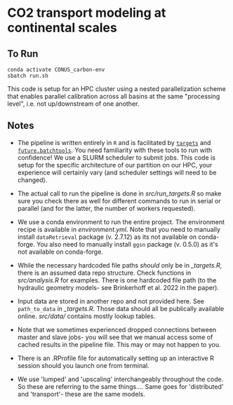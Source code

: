 # CO2 transport modeling at continental scales

## To Run
```
conda activate CONUS_carbon-env
sbatch run.sh
```
This code is setup for an HPC cluster using a nested parallelization scheme that enables parallel calibration across all basins at the same "processing level", i.e. not up/downstream of one another.

## Notes
- The pipeline is written entirely in `R` and is facilitated by [`targets`](https://books.ropensci.org/targets/) and [`future.batchtools`](https://future.batchtools.futureverse.org/). You need familiarity with these tools to run with confidence! We use a SLURM scheduler to submit jobs. This code is setup for the specific architecture of our partition on our HPC, your experience will certainly vary (and scheduler settings will need to be changed).

- The actual call to run the pipeline is done in *src/run_targets.R* so make sure you check there as well for different commands to run in serial or parallel (and for the latter, the number of workers requested).

- We use a conda environment to run the entire project. The environment recipe is available in *environment.yml*. Note that you need to manually install `dataRetrieval` package (v. 2.7.12) as its not available on conda-forge. You also need to manually install `ggsn` package (v. 0.5.0) as it's not available on conda-forge.

- While the necessary hardcoded file paths *should* only be in *_targets.R*, there is an assumed data repo structure. Check functions in *src/analysis.R* for examples. There is one hardcoded file path (to the hydraulic geometry models- see Brinkerhoff et al. 2022 in the paper).

- Input data are stored in another repo and not provided here. See `path_to_data` in *_targets.R*. Those data should all be publically available online. *src/data/* contains mostly lookup tables.

- Note that we sometimes experienced dropped connections between master and slave jobs- you will see that we manual access some of cached results in the pipeline file. This may or may not happen to you.

- There is an .RProfile file for automatically setting up an interactive R session should you launch one from terminal.

- We use 'lumped' and 'upscaling' interchangeably throughout the code. So these are referring to the same things.... Same goes for 'distributed' and 'transport'- these are the same models.